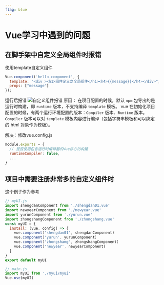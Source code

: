 ```yaml
---
flag: blue
---
```

# Vue学习中遇到的问题

## 在脚手架中自定义全局组件时报错

使用template自定义组件

```javascript
Vue.component('hello-component', {
  template: "<div ><h1>组件定义之全局组件</h1><h4>{{message}}</h4></div>",
  props: ["message"]
});
```

运行后报错
![自定义组件报错]($resource/%E8%87%AA%E5%AE%9A%E4%B9%89%E7%BB%84%E4%BB%B6%E6%8A%A5%E9%94%99.png)
原因：
在项目配置的时候，默认 `npm` 包导出的是运行时构建，即 `runtime` 版本，不支持编译 `template` 模板。
vue 在初始化项目配置的时候，有两个运行环境配置的版本：`Compiler` 版本、`Runtime` 版本。
`Compiler` 版本可以对 `template` 模板内容进行编译（包括字符串模板和可以绑定的 html 对象作为模板）。

解决：修改vue.config.js
```javascript
module.exports = {
  // 是否使用包含运行时编译器的Vue核心的构建
  runtimeCompiler: false,
  ...
}
```

## 项目中需要注册非常多的自定义组件时

这个例子作为参考

```javascript
// myUI.js
import shengdanComponent from './shengdan01.vue'
import newyearComponent from './newyear.vue'
import yurunComponent from './yurun.vue'
import zhongshangComponent from './zhongshang.vue'
const myUI = {
  install: (vue, config) => {
    vue.component('shengdan01', shengdanComponent)
    vue.component('yurun', yurunComponent)
    vue.component('zhongshang', zhongshangComponent)
    vue.component('newyear', newyearComponent)
  }
}
export default myUI

// main.js
import myUI from './myui/myui'
Vue.use(myUI)
```

